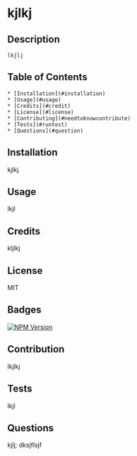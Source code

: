 
  # kjlkj

  ## Description
    lkjlj
    
  ## Table of Contents
    * [Installation](#installation)
    * [Usage](#usage)
    * [Credits](#credit)
    * [License](#license)
    * [Contributing](#needtoknowcontribute)
    * [Tests](#runtest)
    * [Questions](#question)
    
  ## Installation 
  kjlkj

  ## Usage 
  lkjl

  ## Credits 
  kljlkj
  
  ## License 
  MIT

  ## Badges
  [![NPM Version](https://img.shields.io/npm/v/npm.svg?style=flat)]()

  ## Contribution 
  lkjlkj

  ## Tests 
  lkjl

  ## Questions 
  kjlj;
  dksjflsjf
  